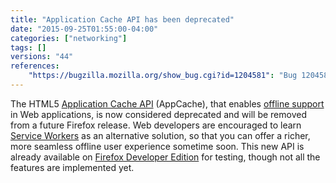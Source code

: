 ```yaml
---
title: "Application Cache API has been deprecated"
date: "2015-09-25T01:55:00-04:00"
categories: ["networking"]
tags: []
versions: "44"
references:
    "https://bugzilla.mozilla.org/show_bug.cgi?id=1204581": "Bug 1204581 - Add a deprecation notice for AppCache if service worker fetch interception is enabled"
---
```

The HTML5 [Application Cache API](https://developer.mozilla.org/en-US/docs/Web/HTML/Using_the_application_cache) (AppCache), that enables [offline support](https://developer.mozilla.org/en-US/Apps/Build/Offline) in Web applications, is now considered deprecated and will be removed from a future Firefox release. Web developers are encouraged to learn [Service Workers](https://developer.mozilla.org/en-US/docs/Web/API/Service_Worker_API) as an alternative solution, so that you can offer a richer, more seamless offline user experience sometime soon. This new API is already available on [Firefox Developer Edition](https://www.mozilla.org/firefox/developer/) for testing, though not all the features are implemented yet.
